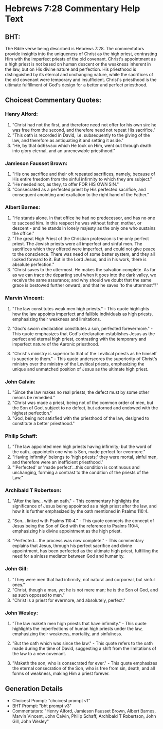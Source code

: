 # Hebrews 7:28 Commentary Help Text

## BHT:
The Bible verse being described is Hebrews 7:28. The commentators provide insights into the uniqueness of Christ as the high priest, contrasting Him with the imperfect priests of the old covenant. Christ's appointment as a high priest is not based on human descent or the weakness inherent in the law, but on His divine nature and perfection. His priesthood is distinguished by its eternal and unchanging nature, while the sacrifices of the old covenant were temporary and insufficient. Christ's priesthood is the ultimate fulfillment of God's design for a better and perfect priesthood.

## Choicest Commentary Quotes:
### Henry Alford:
1. "Christ had not the first, and therefore need not offer for his own sin: he was free from the second, and therefore need not repeat His sacrifice."
2. "This oath is recorded in David, i.e. subsequently to the giving of the law, and therefore as antiquating it and setting it aside."
3. "He, by that ἀσθένεια which He took on Him, went out through death into glory eternal, and an unrenewable priesthood."

### Jamieson Fausset Brown:
1. "His one sacrifice and their oft repeated sacrifices, namely, because of His entire freedom from the sinful infirmity to which they are subject."
2. "He needed not, as they, to offer FOR HIS OWN SIN."
3. "Consecrated as a perfected priest by His perfected sacrifice, and consequent anointing and exaltation to the right hand of the Father."

### Albert Barnes:
1. "He stands alone. In that office he had no predecessor, and has no one to succeed him. In this respect he was without father, mother, or descent - and he stands in lonely majesty as the only one who sustains the office." 
2. "The great High Priest of the Christian profession is the only perfect priest. The Jewish priests were all imperfect and sinful men. The sacrifices which they offered were imperfect, and could not give peace to the conscience. There was need of some better system, and they all looked forward to it. But in the Lord Jesus, and in his work, there is absolute perfection." 
3. "Christ saves to the uttermost. He makes the salvation complete. As far as we can trace the departing soul when it goes into the dark valley, we receive the same assurance; and why should we doubt that the same grace is bestowed further onward, and that he saves 'to the uttermost'?"

### Marvin Vincent:
1. "The law constitutes weak men high priests." - This quote highlights how the law appoints imperfect and fallible individuals as high priests, emphasizing their weakness and limitations.

2. "God's sworn declaration constitutes a son, perfected forevermore." - This quote emphasizes that God's declaration establishes Jesus as the perfect and eternal high priest, contrasting with the temporary and imperfect nature of the Aaronic priesthood.

3. "Christ's ministry is superior to that of the Levitical priests as he himself is superior to them." - This quote underscores the superiority of Christ's ministry over the ministry of the Levitical priests, emphasizing the unique and unmatched position of Jesus as the ultimate high priest.

### John Calvin:
1. "Since the law makes no real priests, the defect must by some other means be remedied."
2. "Christ was made a priest, being not of the common order of men, but the Son of God, subject to no defect, but adorned and endowed with the highest perfection."
3. "God, being not satisfied with the priesthood of the law, designed to constitute a better priesthood."

### Philip Schaff:
1. "The law appointed men high priests having infirmity; but the word of the oath...appointeth one who is Son, made perfect for evermore." 
2. "Having infirmity' belongs to 'high priests;' they were mortal, sinful men, and therefore were an inefficient priesthood."
3. "'Perfected' or 'made perfect'...this condition is continuous and unchanging, forming a contrast to the condition of the priests of the Law."

### Archibald T Robertson:
1. "After the law... with an oath." - This commentary highlights the significance of Jesus being appointed as a high priest after the law, and how it is further emphasized by the oath mentioned in Psalms 110:4.

2. "Son... linked with Psalms 110:4." - This quote connects the concept of Jesus being the Son of God with the reference to Psalms 110:4, emphasizing his divine appointment as the high priest.

3. "Perfected... the process was now complete." - This commentary explains that Jesus, through his perfect sacrifice and divine appointment, has been perfected as the ultimate high priest, fulfilling the need for a sinless mediator between God and humanity.

### John Gill:
1. "They were men that had infirmity, not natural and corporeal, but sinful ones."
2. "Christ, though a man, yet he is not mere man; he is the Son of God, and as such opposed to men."
3. "Christ is a priest for evermore, and absolutely, perfect."

### John Wesley:
1. "The law maketh men high priests that have infirmity." - This quote highlights the imperfections of human high priests under the law, emphasizing their weakness, mortality, and sinfulness.

2. "But the oath which was since the law." - This quote refers to the oath made during the time of David, suggesting a shift from the limitations of the law to a new covenant.

3. "Maketh the son, who is consecrated for ever." - This quote emphasizes the eternal consecration of the Son, who is free from sin, death, and all forms of weakness, making Him a priest forever.


## Generation Details
- Choicest Prompt: "choicest prompt v1"
- BHT Prompt: "bht prompt v3"
- Commentators: "Henry Alford, Jamieson Fausset Brown, Albert Barnes, Marvin Vincent, John Calvin, Philip Schaff, Archibald T Robertson, John Gill, John Wesley"
